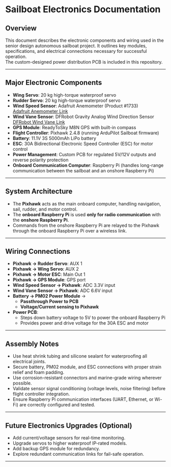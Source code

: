# Sailboat Electronics Documentation

## Overview
This document describes the electronic components and wiring used in the senior design autonomous sailboat project. It outlines key modules, specifications, and electrical connections necessary for successful operation.  
The custom-designed power distribution PCB is included in this repository.

---

## Major Electronic Components

- **Wing Servo**: 20 kg high-torque waterproof servo
- **Rudder Servo**: 20 kg high-torque waterproof servo
- **Wind Speed Sensor**: Adafruit Anemometer (Product #1733)  
  [Adafruit Anemometer Link](https://www.adafruit.com/product/1733?gQT=1)
- **Wind Vane Sensor**: DFRobot Gravity Analog Wind Direction Sensor  
  [DFRobot Wind Vane Link](https://www.dfrobot.com/product-2340.html)
- **GPS Module**: ReadyToSky M8N GPS with built-in compass
- **Flight Controller**: Pixhawk 2.4.8 (running ArduPilot Sailboat firmware)
- **Battery**: 11.1V 3S 5000mAh LiPo battery
- **ESC**: 30A Bidirectional Electronic Speed Controller (ESC) for motor control
- **Power Management**: Custom PCB for regulated 5V/12V outputs and reverse polarity protection
- **Onboard Communication Computer**: Raspberry Pi (handles long-range communication between the sailboat and an onshore Raspberry Pi)

---

## System Architecture

- The **Pixhawk** acts as the main onboard computer, handling navigation, sail, rudder, and motor control.
- The **onboard Raspberry Pi** is used **only for radio communication** with the **onshore Raspberry Pi**.
- Commands from the onshore Raspberry Pi are relayed to the Pixhawk through the onboard Raspberry Pi over a wireless link.

---

## Wiring Connections

- **Pixhawk → Rudder Servo**: AUX 1
- **Pixhawk → Wing Servo**: AUX 2
- **Pixhawk → Motor ESC**: Main Out 1
- **Pixhawk → GPS Module**: GPS port
- **Wind Speed Sensor → Pixhawk**: ADC 3.3V input
- **Wind Vane Sensor → Pixhawk**: ADC 6.6V input
- **Battery → PM02 Power Module** → 
  - **Passthrough Power to PCB**
  - **Voltage/Current sensing to Pixhawk**
- **Power PCB**:
  - Steps down battery voltage to 5V to power the onboard Raspberry Pi
  - Provides power and drive voltage for the 30A ESC and motor

---

## Assembly Notes

- Use heat shrink tubing and silicone sealant for waterproofing all electrical joints.
- Secure battery, PM02 module, and ESC connections with proper strain relief and foam padding.
- Use corrosion-resistant connectors and marine-grade wiring wherever possible.
- Validate sensor signal conditioning (voltage levels, noise filtering) before flight controller integration.
- Ensure Raspberry Pi communication interfaces (UART, Ethernet, or Wi-Fi) are correctly configured and tested.

---

## Future Electronics Upgrades (Optional)

- Add current/voltage sensors for real-time monitoring.
- Upgrade servos to higher waterproof IP-rated models.
- Add backup GPS module for redundancy.
- Explore redundant communication links for fail-safe operation.

---
